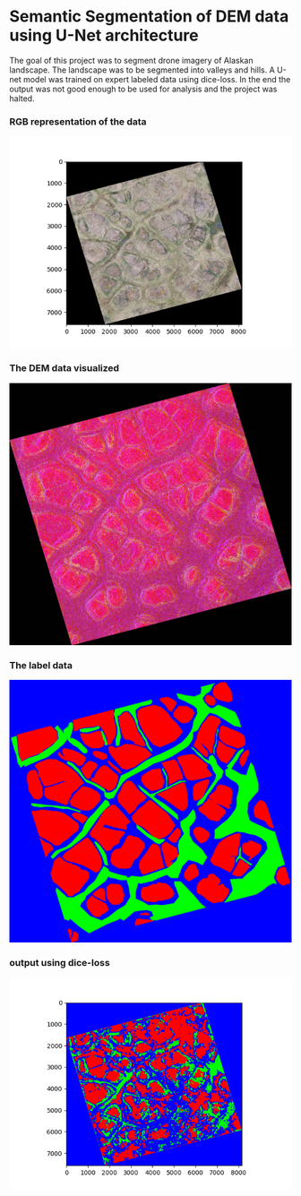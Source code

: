 # Semantic Segmentation of DEM data using U-Net architecture
The goal of this project was to segment drone imagery of Alaskan landscape.  The landscape was to be segmented into valleys and hills.  A U-net model was trained on expert labeled data using dice-loss.  In the end the output was not good enough to be used for analysis and the project was halted.

### RGB representation of the data
![alt text](https://github.com/dcruzer231/dem_alaska_model/blob/main/images/datasite_RGB.png)
### The DEM data visualized
![alt text](https://github.com/dcruzer231/dem_alaska_model/blob/main/images/data_visualization_compressed.jpg)
### The label data
![alt text](https://github.com/dcruzer231/dem_alaska_model/blob/main/images/label2.png)
### output using dice-loss
![alt text](https://github.com/dcruzer231/dem_alaska_model/blob/main/images/resnet34_calm_5band_dicesloss_512crop_flipaugment_float32_prediction.png)
